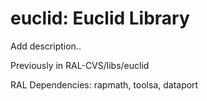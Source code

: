 # euclid: Euclid Library

Add description..

Previously in RAL-CVS/libs/euclid

RAL Dependencies: rapmath, toolsa, dataport
